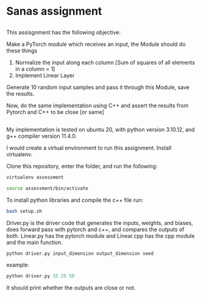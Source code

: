 # Sanas assignment

## 

This assisgnment has the following objective:

Make a PyTorch module which receives an input, the Module should do these things

1) Normalize the input along each column [Sum of squares of all elements in a column = 1]
2) Implement Linear Layer

Generate 10 random input samples and pass it through this Module, save the results.

Now, do the same implementation using C++ and assert the results from Pytorch and C++ to be close [or same]

## 

My implementation is tested on ubuntu 20, with python version 3.10.12, and g++ compiler version 11.4.0.

I would create a virtual environment to run this assignment. Install virtualenv.

Clone this repository, enter the folder, and run the following:

```bash
virtualenv assessment

source assessment/bin/activate
```

To install python libraries and compile the c++ file run:

```bash
bash setup.sh

```

Driver.py is the driver code that generates the inputs, weights, and biases, does forward pass with pytorch and c++, and compares the outputs of both.
Linear.py has the pytorch module and Linear.cpp has the cpp module and the main function.

```python
python driver.py input_dimension output_dimension seed
```

example:

```python
python driver.py 35 25 50
```

It should print whether the outputs are close or not.
